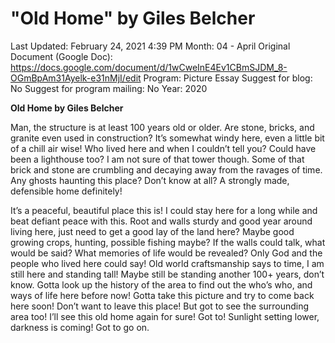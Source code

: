 # "Old Home" by Giles Belcher

Last Updated: February 24, 2021 4:39 PM
Month: 04 - April
Original Document (Google Doc): https://docs.google.com/document/d/1wCweInE4Ev1CBmSJDM_8-OGmBpAm31Ayelk-e31nMjI/edit
Program: Picture Essay
Suggest for blog: No
Suggest for program mailing: No
Year: 2020

**Old Home by Giles Belcher**

Man, the structure is at least 100 years old or older. Are stone, bricks, and granite even used in construction? It’s somewhat windy here, even a little bit of a chill air wise! Who lived here and when I couldn’t tell you? Could have been a lighthouse too? I am not sure of that tower though. Some of that brick and stone are crumbling and decaying away from the ravages of time. Any ghosts haunting this place? Don’t know at all? A strongly made, defensible home definitely!

It’s a peaceful, beautiful place this is! I could stay here for a long while and beat defiant peace with this. Root and walls sturdy and good year around living here, just need to get a good lay of the land here? Maybe good growing crops, hunting, possible fishing maybe? If the walls could talk, what would be said? What memories of life would be revealed? Only God and the people who lived here could say! Old world craftsmanship says to time, I am still here and standing tall! Maybe still be standing another 100+ years, don’t know. Gotta look up the history of the area to find out the who’s who, and ways of life here before now! Gotta take this picture and try to come back here soon! Don’t want to leave this place! But got to see the surrounding area too! I’ll see this old home again for sure! Got to! Sunlight setting lower, darkness is coming! Got to go on.